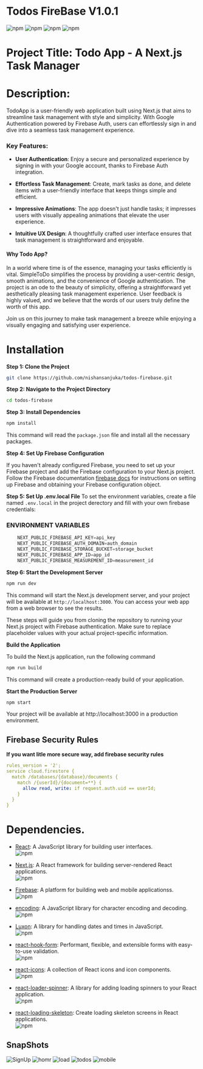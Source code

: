 # Todos FireBase V1.0.1

![npm](https://img.shields.io/badge/react-18-blue)
![npm](https://img.shields.io/badge/next-14.0.1-purple)
![npm](https://img.shields.io/badge/firebase-10.5.2-orange)
![npm](https://img.shields.io/badge/firebase-auth-red)

# Project Title: Todo App - A Next.js Task Manager

# Description:

TodoApp is a user-friendly web application built using Next.js that aims to streamline task management with style and simplicity. With Google Authentication powered by Firebase Auth, users can effortlessly sign in and dive into a seamless task management experience.

### Key Features:

- **User Authentication**: Enjoy a secure and personalized experience by signing in with your Google account, thanks to Firebase Auth integration.

- **Effortless Task Management**: Create, mark tasks as done, and delete items with a user-friendly interface that keeps things simple and efficient.

- **Impressive Animations**: The app doesn't just handle tasks; it impresses users with visually appealing animations that elevate the user experience.

- **Intuitive UX Design**: A thoughtfully crafted user interface ensures that task management is straightforward and enjoyable.

#### Why Todo App?

In a world where time is of the essence, managing your tasks efficiently is vital. SimpleToDo simplifies the process by providing a user-centric design, smooth animations, and the convenience of Google authentication. The project is an ode to the beauty of simplicity, offering a straightforward yet aesthetically pleasing task management experience. User feedback is highly valued, and we believe that the words of our users truly define the worth of this app.

Join us on this journey to make task management a breeze while enjoying a visually engaging and satisfying user experience.

# Installation

**Step 1: Clone the Project**

```bash
git clone https://github.com/nishansanjuka/todos-firebase.git
```
**Step 2: Navigate to the Project Directory**

```bash
cd todos-firebase
```
**Step 3: Install Dependencies**
```bash
npm install
```
This command will read the `package.json` file and install all the necessary packages.

**Step 4: Set Up Firebase Configuration**

If you haven't already configured Firebase, you need to set up your Firebase project and add the Firebase configuration to your Next.js project. Follow the Firebase documentation [firebase docs](https://firebase.google.com/docs/) for instructions on setting up Firebase and obtaining your Firebase configuration object.

**Step 5: Set Up .env.local File**
To set the environment variables, create a file named `.env.local` in the project derectory and fill with your own firebase credentials:

### ENVIRONMENT VARIABLES

```javascript
    NEXT_PUBLIC_FIREBASE_API_KEY=api_key
    NEXT_PUBLIC_FIREBASE_AUTH_DOMAIN=auth_domain
    NEXT_PUBLIC_FIREBASE_STORAGE_BUCKET=storage_bucket
    NEXT_PUBLIC_FIREBASE_APP_ID=app_id
    NEXT_PUBLIC_FIREBASE_MEASUREMENT_ID=measurement_id
```

**Step 6: Start the Development Server**

```bash
npm run dev
```
This command will start the Next.js development server, and your project will be available at `http://localhost:3000`. You can access your web app from a web browser to see the results.

These steps will guide you from cloning the repository to running your Next.js project with Firebase authentication. Make sure to replace placeholder values with your actual project-specific information.


**Build the Application**

To build the Next.js application, run the following command

```bash
npm run build
```
This command will create a production-ready build of your application.

**Start the Production Server**

```bash
npm start
```
Your project will be available at http://localhost:3000 in a production environment.

## Firebase Security Rules
**If you want litle more secure way, add firebase security rules**

```yml
rules_version = '2';
service cloud.firestore {
  match /databases/{database}/documents {
    match /{userId}/{document=**} {
      allow read, write: if request.auth.uid == userId;
    }
  }
}
```

# Dependencies.

- [React](https://reactjs.org/): A JavaScript library for building user interfaces.<br/>
  ![npm](https://img.shields.io/badge/npm-18-red)

- [Next.js](https://nextjs.org/): A React framework for building server-rendered React applications.<br/>
  ![npm](https://img.shields.io/badge/npm-14.0.1-purple)

- [Firebase](https://www.npmjs.com/package/firebase): A platform for building web and mobile applicationss.<br/>
    ![npm](https://img.shields.io/badge/npm-10.5.2-orange)


- [encoding](https://www.npmjs.com/package/encoding): A JavaScript library for character encoding and decoding.<br/>
    ![npm](https://img.shields.io/badge/npm-0.1.13-blue)

- [Luxon](https://www.npmjs.com/package/luxon): A library for handling dates and times in JavaScript.<br/>
  ![npm](https://img.shields.io/badge/npm-3.4.3-rose)

- [react-hook-form](https://react-hook-form.com/): Performant, flexible, and extensible forms with easy-to-use validation.<br/>
  ![npm](https://img.shields.io/badge/npm-7.48.2-purple)

- [react-icons](https://www.npmjs.com/package/react-icons): A collection of React icons and icon components.<br/>
  ![npm](https://img.shields.io/badge/npm-4.11.0-black)

- [react-loader-spinner](https://www.npmjs.com/package/react-loader-spinner): A library for adding loading spinners to your React application.<br/>
  ![npm](https://img.shields.io/badge/npm-5.4.5-black)

- [react-loading-skeleton](https://www.npmjs.com/package/react-loading-skeleton): Create loading skeleton screens in React applications.<br/>
  ![npm](https://img.shields.io/badge/npm-3.3.1-black)

## SnapShots

![SignUp](./screenshots/Screenshot%202023-11-06%20235202.png)
![homr](./screenshots/Screenshot%202023-11-06%20231951.png)
![load](./screenshots/Screenshot%202023-11-06%20234258.png)
![todos](./screenshots/Screenshot%202023-11-06%20235101.png)
![mobile](./screenshots/Screenshot%202023-11-06%20235138.png)
